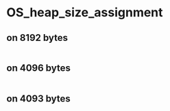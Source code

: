 # OS_heap_size_assignment

## on 8192 bytes

![]()

## on 4096 bytes

![]()

## on 4093 bytes

![]()

